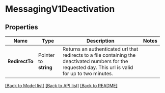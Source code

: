 # MessagingV1Deactivation

## Properties

Name | Type | Description | Notes
------------ | ------------- | ------------- | -------------
**RedirectTo** | Pointer to **string** | Returns an authenticated url that redirects to a file containing the deactivated numbers for the requested day. This url is valid for up to two minutes. |

[[Back to Model list]](../README.md#documentation-for-models) [[Back to API list]](../README.md#documentation-for-api-endpoints) [[Back to README]](../README.md)


